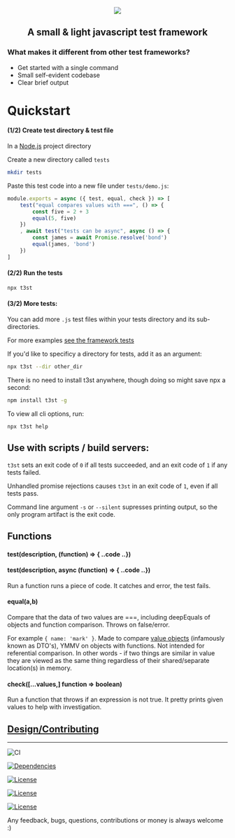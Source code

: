 <p align="center">
  <img src="https://github.com/devmachiine/t3st/raw/master/play/t3st.png"/>
</p>
<h2 align="center"> A small & light javascript test framework </h2>

### What makes it different from other test frameworks?

* Get started with a single command
* Small self-evident codebase
* Clear brief output

# Quickstart

#### (1/2) Create test directory & test file

In a [Node.js](https://www.w3schools.com/nodejs/nodejs_intro.asp) project directory

Create a new directory called `tests` 

```bash
mkdir tests
```

Paste this test code into a new file under `tests/demo.js`:

```javascript
module.exports = async ({ test, equal, check }) => [
    test("equal compares values with ===", () => {
        const five = 2 + 3
        equal(5, five)
    })
    , await test("tests can be async", async () => {
        const james = await Promise.resolve('bond')
        equal(james, 'bond')
    })
]
```

#### (2/2) Run the tests

```bash
npx t3st
```

#### (3/2) More tests:

You can add more `.js` test files within your tests directory and its sub-directories.

For more examples [see the framework tests](https://github.com/devmachiine/t3st/tree/master/tests)

If you'd like to specificy a directory for tests, add it as an argument:

```bash
npx t3st --dir other_dir
```

There is no need to install t3st anywhere, though doing so might save npx a second:
```bash
npm install t3st -g
```

To view all cli options, run:
```
npx t3st help
```

## Use with scripts / build servers:

`t3st` sets an exit code of `0` if all tests succeeded, and an exit code of `1` if any tests failed.

Unhandled promise rejections causes `t3st` in an exit code of `1`, even if all tests pass.

Command line argument `-s` or `--silent` supresses printing output, so the only program artifact is the exit code.

## Functions

<!-- TODO examples -->
#### test(description, (function) => { ..code ..})
#### test(description, async (function) => { ..code ..})
Run a function runs a piece of code. It catches and error, the test fails.
#### equal(a,b)
Compare that the data of two values are ===, including deepEquals of objects and function comparison. Throws on false/error.

For example `{ name: 'mark' }`. Made to compare [value objects](https://en.wikipedia.org/wiki/Value_object) (infamously known as DTO's), YMMV on objects with functions. Not intended for referential comparison. In other words - if two things are similar in value they are viewed as the same thing regardless of their shared/separate location(s) in memory.
#### check(\[...values,\] function => boolean)
Run a function that throws if an expression is not true. It pretty prints given values to help with investigation.


## [Design/Contributing](https://github.com/devmachiine/t3st/blob/master/docs/contributing.md)

---

![CI](https://github.com/devmachiine/t3st/workflows/CI/badge.svg)

[![Dependencies](https://img.shields.io/badge/dependencies-0-green)](https://img.shields.io/badge/dependencies-0-green)

[![License](https://img.shields.io/badge/license-MIT-black)](https://img.shields.io/badge/license-MIT-black)
 <!-- Todo make dynamic, eg update via Github actions on PR: -->
[![License](https://img.shields.io/badge/core%20LOC-~321-brightgreen)](https://img.shields.io/badge/core%20LOC-~321-brightgreen)

[![License](https://img.shields.io/badge/tests%20LOC-~723-lightgrey)](https://img.shields.io/badge/tests%20LOC-~723-lightgrey)

<!-- Todo Metrics
[![Build Status](https://img.shields.io/npm/t3st/one.svg)](https://npmjs.com/one)
[![Snyk](https://img.shields.io/npm/t3st/two.svg)](https://npmjs.com/two)
[![License](https://img.shields.io/npm/t3st/three.svg)](https://npmjs.com/three)
[![Coverage](https://img.shields.io/npm/t3st/four.svg)](https://npmjs.com/four)
-->

Any feedback, bugs, questions, contributions or money is always welcome :)